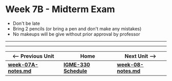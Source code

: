 # Week 7B - Midterm Exam

- Don't be late
- Bring 2 pencils (or bring a pen and don't make any mistakes)
- No makeups will be give without prior approval by professor

<hr><hr>

| <-- Previous Unit | Home | Next Unit -->
| --- | --- | --- 
| [**week-07A-notes.md**](week-07A-notes.md)     |  [**IGME-330 Schedule**](../schedule.md) | [**week-08-notes.md**](week-08A-notes.md)
